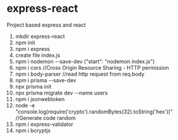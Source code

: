# express-react

Project based express and react

1. mkdir express-react
2. npm init
3. npm i express
4. create file index.js
5. npm i nodemon --save-dev ("start": "nodemon index.js")
6. npm i cors //Cross Origin Resource Sharing - HTTP permission
7. npm i body-parser //read http request from req.body
8. npm i prisma --save-dev
9. npx prisma init
10. npx prisma migrate dev --name users
11. npm i jsonwebtoken
12. node -e "console.log(require('crypto').randomBytes(32).toString('hex'))" //Generate code random
13. npm i express-validator
14. npm i bcryptjs
